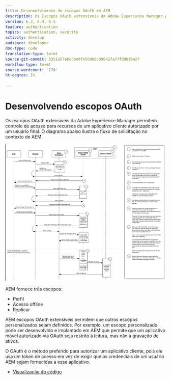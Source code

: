 ```yaml
---
title: Desenvolvimento de escopos OAuth em AEM
description: Os Escopos OAuth extensíveis da Adobe Experience Manager permitem controle de acesso para recursos de um aplicativo cliente autorizado por um usuário final. O diagrama abaixo ilustra o fluxo de solicitação no contexto de AEM.
version: 6.3, 6.4, 6.5
feature: authentication
topics: authentication, security
activity: develop
audience: developer
doc-type: code
translation-type: tm+mt
source-git-commit: b351a57e6e5be0fe5696dc09842fa77fdd036a27
workflow-type: tm+mt
source-wordcount: '179'
ht-degree: 1%

---
```



# Desenvolvendo escopos OAuth

Os escopos OAuth extensíveis da Adobe Experience Manager permitem controle de acesso para recursos de um aplicativo cliente autorizado por um usuário final. O diagrama abaixo ilustra o fluxo de solicitação no contexto de AEM.

![Fluxo de Escopos de Oauth](./assets/oauth-code-sample-develop/oauth-scopes-flow.png)

AEM fornece três escopos:

* Perfil
* Acesso offline
* Replicar

AEM escopos OAuth extensíveis permitem que outros escopos personalizados sejam definidos. Por exemplo, um escopo personalizado pode ser desenvolvido e implantado em AEM que permite que um aplicativo móvel autorizado via OAuth seja restrito à leitura, mas não à gravação de ativos.

O OAuth é o método preferido para autorizar um aplicativo cliente, pois ele usa um token de acesso em vez de exigir que as credenciais de um usuário AEM sejam fornecidas a esse aplicativo.

* [Visualização do código](https://github.com/Adobe-Consulting-Services/acs-aem-samples/blob/legacy/bundle/src/main/java/com/adobe/acs/samples/authentication/oauth/impl/SampleScopeWithPrivileges.java)
